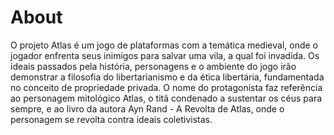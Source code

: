 # About
O projeto Atlas é um jogo de plataformas com a temática medieval, onde o jogador enfrenta seus inimigos para salvar uma vila, a qual foi invadida. Os ideais passados pela história, personagens e o ambiente do jogo irão demonstrar a filosofia do libertarianismo e da ética libertária, fundamentada no conceito de propriedade privada.   O nome do protagonista faz referência ao personagem mitológico Atlas, o titã condenado a sustentar os céus para sempre, e ao livro da autora Ayn Rand - A Revolta de Atlas, onde o personagem se revolta contra ideais coletivistas.
